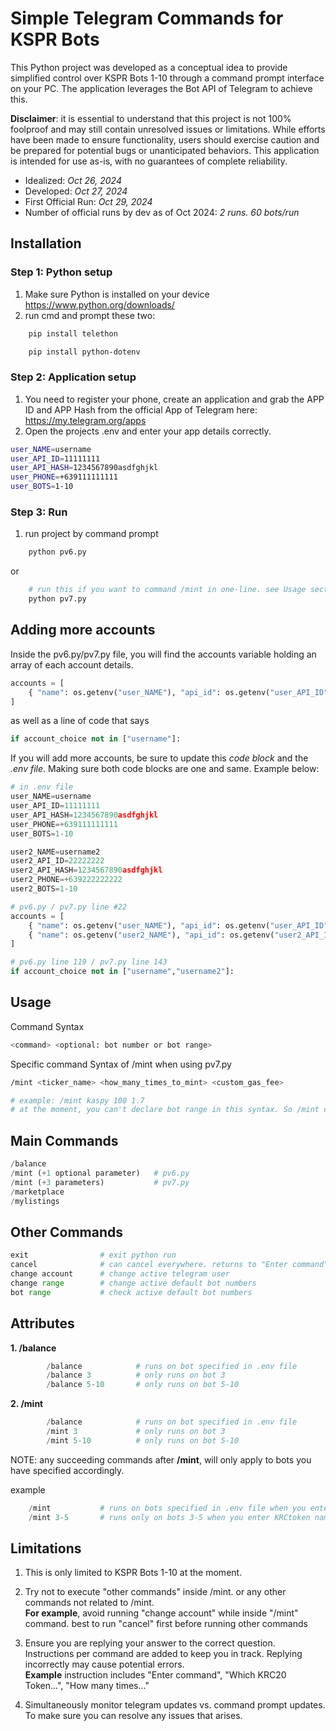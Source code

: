 # Simple Telegram Commands for KSPR Bots
This Python project was developed as a conceptual idea to provide simplified control over KSPR Bots 1-10 through a command prompt interface on your PC. The application leverages the Bot API of Telegram to achieve this.

**Disclaimer**: it is essential to understand that this project is not 100% foolproof and may still contain unresolved issues or limitations. While efforts have been made to ensure functionality, users should exercise caution and be prepared for potential bugs or unanticipated behaviors. This application is intended for use as-is, with no guarantees of complete reliability.

- Idealized: _Oct 26, 2024_
- Developed: _Oct 27, 2024_
- First Official Run: _Oct 29, 2024_
- Number of official runs by dev as of Oct 2024: _2 runs. 60 bots/run_


## Installation
### Step 1: Python setup
1. Make sure Python is installed on your device https://www.python.org/downloads/
2. run cmd and prompt these two:
```bash
    pip install telethon
```
```bash
    pip install python-dotenv
```

### Step 2: Application setup
1. You need to register your phone, create an application and grab the APP ID and APP Hash from the official App of Telegram here: https://my.telegram.org/apps
2. Open the projects .env and enter your app details correctly.
```bash
user_NAME=username
user_API_ID=11111111
user_API_HASH=1234567890asdfghjkl
user_PHONE=+639111111111
user_BOTS=1-10
```

### Step 3: Run
1. run project by command prompt
```bash
    python pv6.py
```
or
```bash
    # run this if you want to command /mint in one-line. see Usage section below.
    python pv7.py 
```

## Adding more accounts
Inside the pv6.py/pv7.py file, you will find the accounts variable holding an array of each account details.
```python
accounts = [
    { "name": os.getenv("user_NAME"), "api_id": os.getenv("user_API_ID"), "api_hash": os.getenv("user_API_HASH"), "phone": os.getenv("user_PHONE"), "bot_range": os.getenv("user_BOTS") }
]
```
as well as a line of code that says
```python
if account_choice not in ["username"]:
```
If you will add more accounts, be sure to update this *code block* and the *.env file*. Making sure both code blocks are one and same. Example below:

```python
# in .env file
user_NAME=username
user_API_ID=11111111
user_API_HASH=1234567890asdfghjkl
user_PHONE=+639111111111
user_BOTS=1-10

user2_NAME=username2
user2_API_ID=22222222
user2_API_HASH=1234567890asdfghjkl
user2_PHONE=+639222222222
user2_BOTS=1-10

# pv6.py / pv7.py line #22
accounts = [
    { "name": os.getenv("user_NAME"), "api_id": os.getenv("user_API_ID"), "api_hash": os.getenv("user_API_HASH"), "phone": os.getenv("user_PHONE"), "bot_range": os.getenv("user_BOTS") },
    { "name": os.getenv("user2_NAME"), "api_id": os.getenv("user2_API_ID"), "api_hash": os.getenv("user2_API_HASH"), "phone": os.getenv("user2_PHONE"), "bot_range": os.getenv("user2_BOTS") }
]

# pv6.py line 119 / pv7.py line 143
if account_choice not in ["username","username2"]:
```


## Usage

Command Syntax
```bash
<command> <optional: bot number or bot range>
```

Specific command Syntax of /mint when using pv7.py
```bash
/mint <ticker_name> <how_many_times_to_mint> <custom_gas_fee>

# example: /mint kaspy 100 1.7
# at the moment, you can't declare bot range in this syntax. So /mint command will default to use the bot range declared in .env file
```

## Main Commands
```python
/balance
/mint (+1 optional parameter)   # pv6.py
/mint (+3 parameters)           # pv7.py
/marketplace
/mylistings
```

## Other Commands
```python
exit                # exit python run
cancel              # can cancel everywhere. returns to "Enter command"
change account      # change active telegram user
change range	    # change active default bot numbers
bot range           # check active default bot numbers
```

## Attributes

**1. /balance _<any number or consecutive range>_**
```python	
        /balance            # runs on bot specified in .env file
        /balance 3          # only runs on bot 3
        /balance 5-10       # only runs on bot 5-10
```
**2. /mint _<any number or consecutive range>_**
```python				
        /balance            # runs on bot specified in .env file
        /mint 3             # only runs on bot 3
        /mint 5-10          # only runs on bot 5-10
```			
NOTE: 
    any succeeding commands after **/mint**, will only apply to bots you  have specified accordingly.

example	
```python	
    /mint           # runs on bots specified in .env file when you enter KRCtoken name, minting times, and gas fee
    /mint 3-5       # runs only on bots 3-5 when you enter KRCtoken name, minting times, and gas fee
```

## Limitations	
1. This is only limited to KSPR Bots 1-10 at the moment.
   
2. Try not to execute "other commands" inside /mint. or any other commands not related to /mint.		
**For example**, avoid running "change account" while inside "/mint" command. best to run "cancel" first before running other commands						
								
3. Ensure you are replying your answer to the correct question. Instructions per command are added to keep you in track. Replying incorrectly may cause potential errors.						
**Example** instruction includes "Enter command", "Which KRC20 Token...", "How many times..."						
								
3. Simultaneously monitor telegram updates vs. command prompt updates. To make sure you can resolve any issues that arises.	